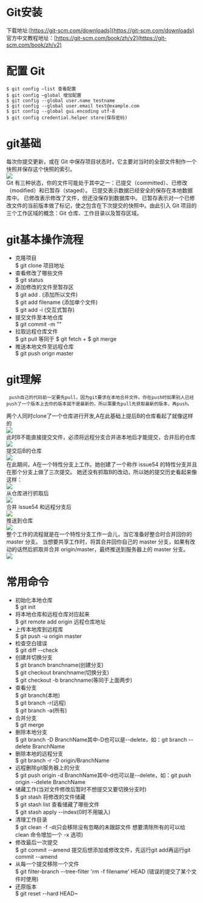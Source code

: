 # Git安装
下载地址:[https://git-scm.com/downloads](https://git-scm.com/downloads)<br>
官方中文教程地址：[https://git-scm.com/book/zh/v2](https://git-scm.com/book/zh/v2)
# 配置 Git
    $ git config –list 查看配置
    $ git config –global 增加配置
    $ git config --global user.name testname
    $ git config --global user.email test@example.com
    $ git config --global gui.encoding utf-8
    $ git config credential.helper store(保存密码) 
#  git基础
每次你提交更新，或在 Git 中保存项目状态时，它主要对当时的全部文件制作一个快照并保存这个快照的索引。<br>
![ ](.\pic\基础.JPG)<br>
Git 有三种状态，你的文件可能处于其中之一：已提交（committed）、已修改（modified）和已暂存（staged）。 已提交表示数据已经安全的保存在本地数据库中。 已修改表示修改了文件，但还没保存到数据库中。 已暂存表示对一个已修改文件的当前版本做了标记，使之包含在下次提交的快照中。由此引入 Git 项目的三个工作区域的概念：Git 仓库、工作目录以及暂存区域。
# git基本操作流程
- 克隆项目<br>
$ git clone 项目地址
- 查看修改了哪些文件<br>
$ git status
- 添加修改的文件至暂存区<br>
$ git add . (添加所以文件)<br>
$ git add filename (添加单个文件)<br>
$ git add -i (交互式暂存)<br>
- 提交文件至本地仓库<br>
$ git commit -m ""
- 拉取远程仓库文件<br>
$ git pull 等同于 $ git fetch + $ git merge
- 推送本地文件至远程仓库<br>
$ git push orign master

# git理解 
     push自己的代码前一定要先pull，因为git要求在本地合并文件。你在push时如果别人已经push了一个版本上去你的版本就不是最新的，所以需要先pull先获取最新的版本，再push。
两个人同时clone了一个仓库进行开发,A在此基础上提后B的仓库看起了就像这样的<br>
![ ](.\pic\1.JPG)<br>
此时B不能直接提交文件，必须将远程分支合并进本地后才能提交，合并后的仓库<br>
![ ](.\pic\1.1.JPG)<br>
提交后B的仓库<br>
![ ](.\pic\2.JPG)<br>
在此期间，A在一个特性分支上工作。她创建了一个称作 issue54 的特性分支并且在那个分支上做了三次提交。 她还没有抓取B的改动，所以她的提交历史看起来像这样：<br>
![ ](.\pic\3.JPG)<br>
从仓库进行抓取后<br>
![ ](.\pic\3.1.JPG)<br>
合并 issue54 和远程分支后<br>
![ ](.\pic\4.JPG)<br>
推送到仓库<br>
![ ](.\pic\6.JPG)<br>
整个工作的流程就是在一个特性分支工作一会儿，当它准备好整合时合并回你的 master 分支。 当想要共享工作时，将其合并回你自己的 master 分支，如果有改动的话然后抓取并合并 origin/master，最终推送到服务器上的 master 分支。<br>
![ ](.\pic\7.JPG)<br>
# 常用命令
- 初始化本地仓库<br>
$ git init 
- 将本地仓库和远程仓库对应起来<br>
$ git remote add origin 远程仓库地址 
- 上传本地库到远程库<br>
$ git push -u origin master 
- 检查空白错误<br>
$ git diff  --check
- 创建并切换分支<br>
$ git branch branchname(创建分支)<br>$ git checkout branchname(切换分支)<br>
$ git checkout  -b branchname(等同于上面两步)
- 查看分支
<br>$ git branch(本地)<br>
 $ git branch -r(远程) <br>
 $ git branch -a(所有)
- 合并分支
<br>$ git merge 
- 删除本地分支
<br>$ git branch -D BranchName其中-D也可以是--delete，如：git branch --delete BranchName
- 删除本地的远程分支
<br>$ git branch -r -D origin/BranchName
- 远程删除git服务器上的分支
<br>$ git push origin -d BranchName其中-d也可以是--delete，如：git push origin --delete BranchName
- 储藏工作(当对文件修改后暂时不想提交又要切换分支时)<br>
$ git stash 将修改的文件储藏<br>
$ git stash list 查看储藏了哪些文件<br>
$ git stash apply --index(0时不用输入)
- 清理工作目录<br>
$ git clean -f -d(只会移除没有忽略的未跟踪文件 想要清除所有的可以给 clean 命令增加一个 -x 选项)
- 修改最后一次提交<br>
$ git commit --amend 提交后想添加或修改文件，先运行git add再运行git commit --amend
- 从每一个提交移除一个文件<br>
$ git filter-branch --tree-filter 'rm -f filename' HEAD (错误的提交了某个文件时使用)
- 还原版本<br>
$ git reset --hard HEAD~


